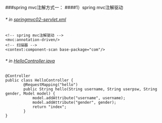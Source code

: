 ###spring mvc注解方式一：
####1）spring mvc注解驱动  
###### * in [springmvc02-servlet.xml](https://github.com/DaCang/Spring-MVC/blob/master/SpringMVC02/WebContent/WEB-INF/springmvc02-servlet.xml) 

	<!-- spring mvc注解驱动 --> 
	<mvc:annotation-driven/>
	<!-- 扫描器 --> 
	<context:component-scan base-package="com"/>

###### * in [HelloController.java](https://github.com/DaCang/Spring-MVC/blob/master/SpringMVC02/src/com/songyl/webmvc/controller/HelloController.java)
 
	@Controller
	public class HelloController {
       		@RequestMapping("hello")
       		public String hello(String username, String userpsw, String gender, Model model) {
	        	model.addAttribute("username", username);
	        	model.addAttribute("gender", gender);
	        	return "index";
        	}
	}
